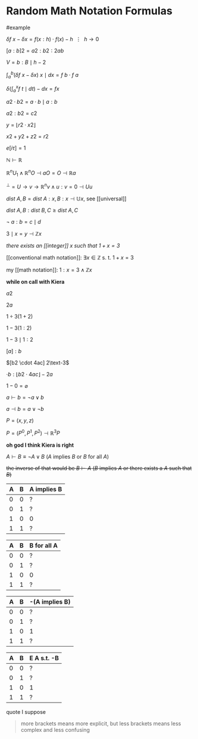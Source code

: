 # Random Math Notation Formulas

#example

$\delta f\ x - \delta x = f (x : h) \cdot f (x) - h\ \ \vdots\ \ h \rightarrow 0$

$[a : b]2 = a2 : b2 : 2ab$

$V = b : B \mid h - 2$

$\int_a^b (\delta f\ x - \delta x)\ x \mid dx = f\ b \cdot f\ a$

$\delta (\int_a^x f\ t \mid dt) - dx= f x$

$a2 \cdot b2 = a \cdot b \mid a : b$

$a2 : b2 = c2$

$y = \lfloor r2 \cdot x2 \rfloor$

$x2 + y2 + z2 = r2$

$e[i\tau] = 1$

$\mathbb N \vdash \mathbb R$

$\mathbb R^nU_1 \land \mathbb R^nO \dashv aO = O \dashv \mathbb R a$

$^\perp = U \to v \to \mathbb R^nv \land u : v = 0 \dashv U u$

$dist\ A, B = dist\ A : x, B : x \dashv \mathbb U x$, see [[universal]]

$dist\ A, B : dist\ B, C \ge dist\ A, C$

$\lnot\ a : b = c \mid d$

$3 \mid x = y \dashv \mathbb Z x$

_there exists an [[integer]] $x$ such that $1 + x = 3$_

[[conventional math notation]]: $\exists x \in \mathbb Z \text{\ \ \ s. t.\ \ \ } 1 + x = 3$

my [[math notation]]: $1 : x = 3 \land \mathbb Z x$

**while on call with Kiera**

$a2$

$2a$

$1 \div 3 (1 + 2)$

$1 - 3(1 : 2)$

$1 - 3 \mid 1 : 2$

$[a] : b$

$[b2 \cdot 4ac] 2\text-3$

$\cdot b : \lfloor b2 \cdot 4ac \rfloor - 2a$

$1 - 0 = \varnothing$

$a \vdash b = \lnot a \lor b$

$a \dashv b = a \lor \lnot b$

$P = (x, y, z)$

$P = (P^0, P^1, P^2) \dashv \mathbb R^3 P$

**oh god I think Kiera is right**

$A \vdash B \equiv \lnot A \lor B$ ($A$ implies $B$ or $B$ for all $A$)

~~the inverse of that would be $B \vdash A$ ($B$ implies $A$ or there exists a $A$ such that $B$)~~

| A   | B   | A implies B |
| --- | --- | ----------- |
| 0   | 0   | ?           |
| 0   | 1   | ?           |
| 1   | 0   | 0           |
| 1   | 1   | ?           |

| A   | B   | B for all A |
| --- | --- | ----------- |
| 0   | 0   | ?           |
| 0   | 1   | ?           |
| 1   | 0   | 0           |
| 1   | 1   | ?           |

| A   | B   | -(A implies B) |
| --- | --- | -------------- |
| 0   | 0   | ?              |
| 0   | 1   | ?              |
| 1   | 0   | 1              |
| 1   | 1   | ?              |

| A   | B   | E A s.t. -B |
| --- | --- | ----------- |
| 0   | 0   | ?           |
| 0   | 1   | ?           |
| 1   | 0   | 1           |
| 1   | 1   | ?           |

quote I suppose

> more brackets means more explicit, but less brackets means less complex and less confusing
